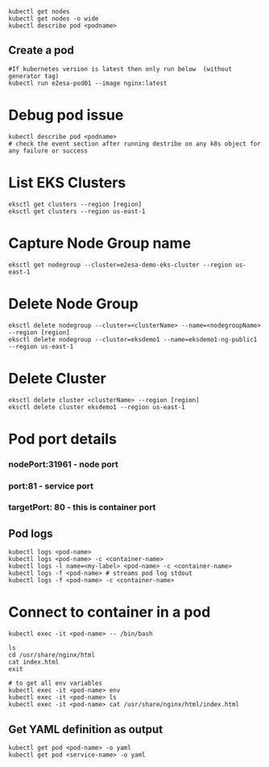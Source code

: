 
```
kubectl get nodes
kubectl get nodes -o wide
kubectl describe pod <podname>
```

## Create a pod

```
#If kubernetes version is latest then only run below  (without generator tag)
kubectl run e2esa-pod01 --image nginx:latest
```

# Debug pod issue
```
kubectl describe pod <podname>
# check the event section after running destribe on any k8s object for any failure or success
```

# List EKS Clusters
```
eksctl get clusters --region [region]
eksctl get clusters --region us-east-1
```

# Capture Node Group name
```
eksctl get nodegroup --cluster=e2esa-demo-eks-cluster --region us-east-1
```

# Delete Node Group
```
eksctl delete nodegroup --cluster=<clusterName> --name=<nodegroupName>  --region [region]
eksctl delete nodegroup --cluster=eksdemo1 --name=eksdemo1-ng-public1 --region us-east-1
```
  
# Delete Cluster
```
eksctl delete cluster <clusterName> --region [region]
eksctl delete cluster eksdemo1 --region us-east-1
```

# Pod port details

### nodePort:31961 - node port
### port:81 - service port
### targetPort: 80 -  this is container port

## Pod logs

```
kubectl logs <pod-name> 
kubectl logs <pod-name> -c <container-name>
kubectl logs -l name=<my-label> <pod-name> -c <container-name>
kubectl logs -f <pod-name> # streams pod log stdout 
kubectl logs -f <pod-name> -c <container-name>
```
# Connect to container in a pod

```
kubectl exec -it <pod-name> -- /bin/bash

ls
cd /usr/share/nginx/html
cat index.html
exit

# to get all env variables
kubectl exec -it <pod-name> env
kubectl exec -it <pod-name> ls
kubectl exec -it <pod-name> cat /usr/share/nginx/html/index.html
```

## Get YAML definition as output

```
kubectl get pod <pod-name> -o yaml
kubectl get pod <service-name> -o yaml
```


 
